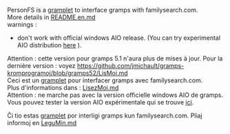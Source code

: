 


PersonFS is a [gramplet](https://www.gramps-project.org/wiki/index.php/Gramplets) to interface gramps with familysearch.com.  
More details in [README.en.md](README.en.md)  
warnings : 
* don't work with official windows AIO release. (You can try experimental AIO distribution [here](https://github.com/jmichault/gramps-aio/releases) ).

Attention : cette version pour gramps 5.1 n'aura plus de mises à jour.
Pour la dernière version : voyez <https://github.com/jmichault/gramps-kromprogramoj/blob/gramps52/LisMoi.md>  
Ceci est un [gramplet](https://www.gramps-project.org/wiki/index.php/Gramplets) pour interfacer gramps avec familysearch.com.  
Plus d'informations dans : [LisezMoi.md](LisezMoi.md)  
Attention : ne marche pas avec la version officielle windows AIO de gramps. Vous pouvez tester la version AIO expérimentale qui se trouve [ici](https://github.com/jmichault/gramps-aio/releases).


Ĉi tio estas [gramplet](https://www.gramps-project.org/wiki/index.php/Gramplets) por interligi gramps kun familysearch.com.
Pliaj informoj en [LeguMin.md](LeguMin.md)
